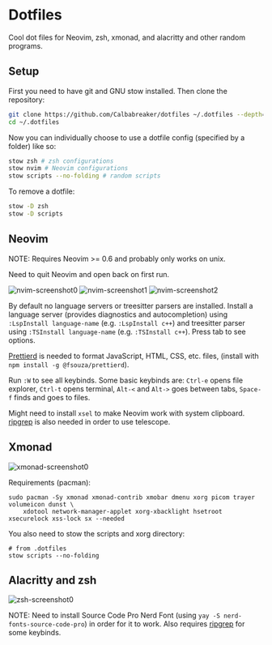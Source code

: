 # Dotfiles

Cool dot files for Neovim, zsh, xmonad, and alacritty and other random programs.

## Setup

First you need to have git and GNU stow installed.
Then clone the repository:

```sh
git clone https://github.com/Calbabreaker/dotfiles ~/.dotfiles --depth=1
cd ~/.dotfiles
```

Now you can individually choose to use a dotfile config (specified by a folder) like so:

```sh
stow zsh # zsh configurations
stow nvim # Neovim configurations
stow scripts --no-folding # random scripts
```

To remove a dotfile:

```sh
stow -D zsh
stow -D scripts
```

## Neovim

NOTE: Requires Neovim >= 0.6 and probably only works on unix.

Need to quit Neovim and open back on first run.

![nvim-screenshot0](https://user-images.githubusercontent.com/57030377/146282089-c2401ec4-5c0e-4eb4-9066-d421d2c045b2.png)
![nvim-screenshot1](https://user-images.githubusercontent.com/57030377/146282094-8d57629c-88bf-4f84-a67a-344bc5ae3529.png)
![nvim-screenshot2](https://user-images.githubusercontent.com/57030377/147385270-cbd23f44-be6e-4790-ba15-57e821d89338.png)

By default no language servers or treesitter parsers are installed. Install a
language server (provides diagnostics and autocompletion) using
`:LspInstall language-name` (e.g. `:LspInstall c++`) and treesitter
parser using `:TSInstall language-name` (e.g. `:TSInstall c++`). Press
tab to see options.

[Prettierd](https://github.com/fsouza/prettierd) is needed to format
JavaScript, HTML, CSS, etc. files, (install with `npm install -g @fsouza/prettierd`).

Run `:W` to see all keybinds. Some basic keybinds are: `Ctrl-e` opens file
explorer, `Ctrl-t` opens terminal, `Alt-<` and `Alt->` goes between tabs, `Space-f`
finds and goes to files.

Might need to install `xsel` to make Neovim work with system clipboard.
[ripgrep]("https://github.com/BurntSushi/ripgrep") is also needed in order to use telescope.

## Xmonad

![xmonad-screenshot0](https://user-images.githubusercontent.com/57030377/146282118-4afee0c3-86a0-48a5-9d08-3fd76a7b0661.png)

Requirements (pacman):

```
sudo pacman -Sy xmonad xmonad-contrib xmobar dmenu xorg picom trayer volumeicon dunst \
    xdotool network-manager-applet xorg-xbacklight hsetroot xsecurelock xss-lock sx --needed
```

You also need to stow the scripts and xorg directory:

```
# from .dotfiles
stow scripts --no-folding
```

## Alacritty and zsh

![zsh-screenshot0](https://user-images.githubusercontent.com/57030377/146282133-c45581fc-f543-4279-9c7a-8b40148ab1ce.png)

NOTE: Need to install Source Code Pro Nerd Font (using `yay -S nerd-fonts-source-code-pro`)
in order for it to work. Also requires [ripgrep]("https://github.com/BurntSushi/ripgrep") for some keybinds.
